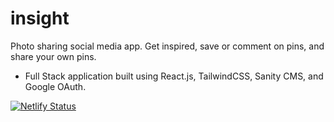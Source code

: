 # insight
Photo sharing social media app. Get inspired, save or comment on pins, and share your own pins.

- Full Stack application built using React.js, TailwindCSS, Sanity CMS, and Google OAuth.

[![Netlify Status](https://api.netlify.com/api/v1/badges/a0d7c8fb-05d7-4514-a711-b1f87a08f966/deploy-status)](https://app.netlify.com/sites/insight-photos/deploys)

